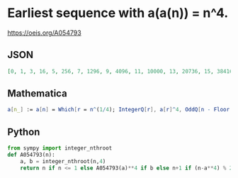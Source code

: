 # Earliest sequence with a\(a\(n\)\) \= n^4\.
https://oeis.org/A054793
## JSON
```JSON
[0, 1, 3, 16, 5, 256, 7, 1296, 9, 4096, 11, 10000, 13, 20736, 15, 38416, 81, 18, 83521, 20, 130321, 22, 194481, 24, 279841, 26, 390625, 28, 531441, 30, 707281, 32, 923521, 34, 1185921, 36, 1500625, 38, 1874161, 40, 2313441, 42, 2825761, 44, 3418801, 46]
```
## Mathematica
```Mathematica
a[n_] := a[n] = Which[r = n^(1/4); IntegerQ[r], a[r]^4, OddQ[n - Floor[r]^4], n+1, True, (n-1)^4]; a[0]=0; a[1]=1; Table[a[n], {n, 0, 45}] (* _Jean-François Alcover_, Aug 07 2012, after formula *)
```
## Python
```Python
from sympy import integer_nthroot
def A054793(n):
    a, b = integer_nthroot(n,4)
    return n if n <= 1 else A054793(a)**4 if b else n+1 if (n-a**4) % 2 else (n-1)**4 # _Chai Wah Wu_, Apr 02 2021
```
